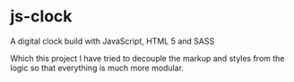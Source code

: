 # js-clock
A digital clock build with JavaScript, HTML 5 and SASS

Which this project I have tried to decouple the markup and styles from the logic so that everything is much more modular. 
